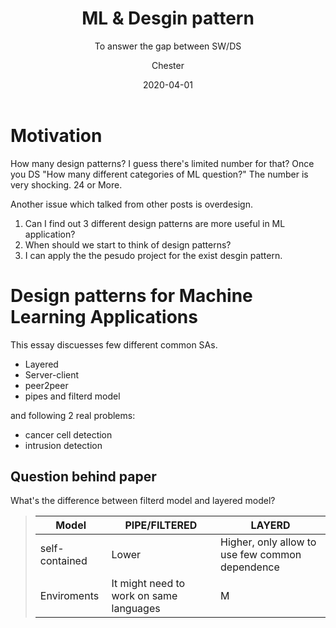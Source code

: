 ﻿---
layout:     post
title:      ML &  Desgin pattern
subtitle:   To answer the gap between SW/DS
date:       2020-04-01
author:    Chester
catalog: true
tags:
	-paper
---
# Motivation
How many design patterns? I guess there's limited number for that? Once you DS "How many different categories of ML question?" The number is very shocking. 24 or More.

Another issue which talked from other posts is  overdesign. 
1. Can I find out 3 different design patterns are more useful in ML application? 
2. When should we start to think of design patterns?
3. I can apply the the pesudo project for the exist desgin pattern. 

# Design patterns for Machine Learning Applications

This essay discuesses few different common SAs. 
-  Layered
- Server-client
- peer2peer
- pipes and filterd model

and following 2 real problems:
- cancer cell detection
- intrusion detection


## Question behind paper
What's the difference between filterd model and layered model?
> |Model|PIPE/FILTERED|LAYERD|
> |-|-|-|
>|self-contained |Lower |Higher, only allow to use few common dependence|
>|Enviroments|It might need to work on same languages|M|
<!--stackedit_data:
eyJoaXN0b3J5IjpbMjM2MDMxMjcsLTIwMTY5NjQ4NTQsMjEyOD
I0NDIsMjM0NDg3NzgxXX0=
-->